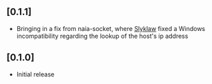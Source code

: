 ## [0.1.1]
- Bringing in a fix from naia-socket, where [Slyklaw](https://github.com/Slyklaw) fixed a Windows incompatibility regarding the lookup of the host's ip address

## [0.1.0]
- Initial release